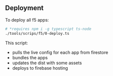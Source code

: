## Deployment
To deploy all f5 apps:
```sh
# *requires npm i -g typescript ts-node
./tools/scrips/f5/0-deploy.ts
```

This script:
* pulls the live config for each app from firestore
* bundles the apps
* updates the dist with some assets
* deploys to firebase hosting 